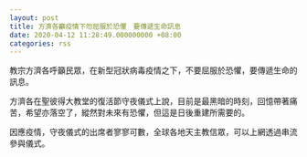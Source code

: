 ```yaml
---
layout: post
title: 方濟各籲疫情下勿屈服於恐懼　要傳遞生命訊息
date: 2020-04-12 11:28:49.000000000 +08:00
categories: rss
---
```


教宗方濟各呼籲民眾，在新型冠狀病毒疫情之下，不要屈服於恐懼，要傳遞生命的訊息。

方濟各在聖彼得大教堂的復活節守夜儀式上說，目前是最黑暗的時刻，回憶帶著痛苦，希望亦落空了，縱然對未來有恐懼，但這是日後重建所需要的。

因應疫情，守夜儀式的出席者寥寥可數，全球各地天主教信眾，可以上網透過串流參與儀式。
